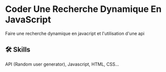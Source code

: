 # Coder Une Recherche Dynamique En JavaScript

Faire une recherche dynamique en javacript et l'utilisation d'une api 

## 🛠 Skills
API (Random user generator), Javascript, HTML, CSS...


